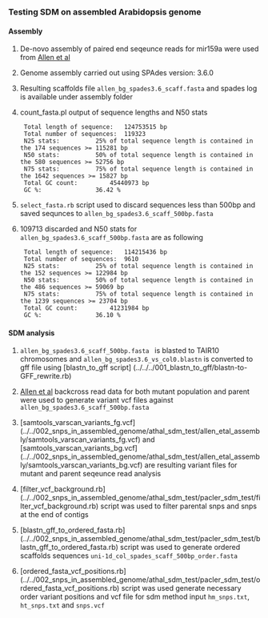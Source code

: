 ### Testing SDM on assembled Arabidopsis genome

#### Assembly

1. De-novo assembly of paired end seqeunce reads for mir159a were used from  [Allen et al](http://journal.frontiersin.org/article/10.3389/fpls.2013.00362/full)

2. Genome assembly carried out using SPAdes version: 3.6.0

3. Resulting scaffolds file `allen_bg_spades3.6_scaff.fasta` and spades log is available under assembly folder

4. count_fasta.pl output of sequence lengths and N50 stats

		Total length of sequence:	124753515 bp
		Total number of sequences:	119323
		N25 stats:			25% of total sequence length is contained in the 174 sequences >= 115281 bp
		N50 stats:			50% of total sequence length is contained in the 580 sequences >= 52756 bp
		N75 stats:			75% of total sequence length is contained in the 1642 sequences >= 15827 bp
		Total GC count:			45440973 bp
		GC %:				36.42 %

 
5. `select_fasta.rb` script used to discard sequences less than 500bp and saved sequnces to `allen_bg_spades3.6_scaff_500bp.fasta`

6. 109713 discarded and N50 stats for `allen_bg_spades3.6_scaff_500bp.fasta` are as following

		Total length of sequence:	114215436 bp
		Total number of sequences:	9610
		N25 stats:			25% of total sequence length is contained in the 152 sequences >= 122984 bp
		N50 stats:			50% of total sequence length is contained in the 486 sequences >= 59069 bp
		N75 stats:			75% of total sequence length is contained in the 1239 sequences >= 23704 bp
		Total GC count:			41231984 bp
		GC %:				36.10 %


#### SDM analysis

1. `allen_bg_spades3.6_scaff_500bp.fasta ` is blasted to TAIR10 chromosomes and `allen_bg_spades3.6_vs_col0.blastn` is converted to gff file using [blastn\_to_gff script] (../../../001_blastn_to_gff/blastn-to-GFF_rewrite.rb)

2. [Allen et al](http://journal.frontiersin.org/article/10.3389/fpls.2013.00362/full) backcross read data for both mutant population and parent were used to generate variant vcf files against `allen_bg_spades3.6_scaff_500bp.fasta`

3. [samtools\_varscan\_variants_fg.vcf] (../../002_snps_in_assembled_genome/athal_sdm_test/allen_etal_assembly/samtools_varscan_variants_fg.vcf) and [samtools\_varscan\_variants_bg.vcf] (../../002_snps_in_assembled_genome/athal_sdm_test/allen_etal_assembly/samtools_varscan_variants_bg.vcf) are resulting variant files for mutant and parent seqeunce read analysis

4. [filter_vcf_background.rb] (../../002_snps_in_assembled_genome/athal_sdm_test/pacler_sdm_test/filter_vcf_background.rb) script was used to filter parental snps and snps at the end of contigs

5. [blastn_gff_to_ordered_fasta.rb] (../../002_snps_in_assembled_genome/athal_sdm_test/pacler_sdm_test/blastn_gff_to_ordered_fasta.rb) script was used to generate ordered scaffolds sequences `uni-1d_col_spades_scaff_500bp_order.fasta` 

6. [ordered_fasta_vcf_positions.rb] (../../002_snps_in_assembled_genome/athal_sdm_test/pacler_sdm_test/ordered_fasta_vcf_positions.rb) script was used generate necessary order variant positions and vcf file for sdm method input `hm_snps.txt`, `ht_snps.txt` and `snps.vcf`


